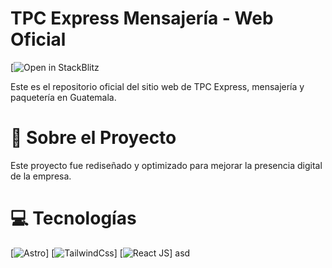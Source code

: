# TPC Express Mensajería - Web Oficial

[![Open in StackBlitz](https://files.fm/f/3g59njkk84)

Este es el repositorio oficial del sitio web de TPC Express, mensajería y paquetería en Guatemala.

# 🚀 Sobre el Proyecto

Este proyecto fue rediseñado y optimizado para mejorar la presencia digital de la empresa.

# 💻 Tecnologías

[![Astro](https://astro.build)]
[![TailwindCss](https://tailwindcss.com)]
[![React JS](https://es.react.dev)]
asd
